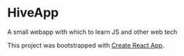 # HiveApp
A small webapp with which to learn JS and other web tech

This project was bootstrapped with [Create React App](https://github.com/facebook/create-react-app).

